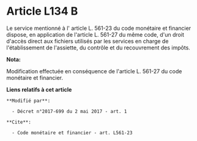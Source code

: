 # Article L134 B

Le service mentionné à l'
article L. 561-23 du code monétaire et financier
dispose, en application de l'article L. 561-27 du même code, d'un droit d'accès direct aux fichiers utilisés par les services
en charge de l'établissement de l'assiette, du contrôle et du recouvrement des impôts.

**Nota:**

Modification effectuée en conséquence de l'article L. 561-27 du code monétaire et financier.

**Liens relatifs à cet article**

	**Modifié par**:

	  - Décret n°2017-699 du 2 mai 2017 - art. 1

	**Cite**:

	  - Code monétaire et financier - art. L561-23
